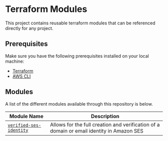# Terraform Modules

This project contains reusable terraform modules that can be referenced directly for any project.

## Prerequisites

Make sure you have the following prerequisites installed on your local machine:

- [Terraform](https://www.terraform.io/downloads.html)
- [AWS CLI](https://aws.amazon.com/cli/)


## Modules

A list of the different modules available through this repository is below.

| Module Name | Description |
|-------------|-------------|
| [`verified-ses-identity`](./aws/verified-ses-identity/)   | Allows for the full creation and verification of a domain or email identity in Amazon SES |